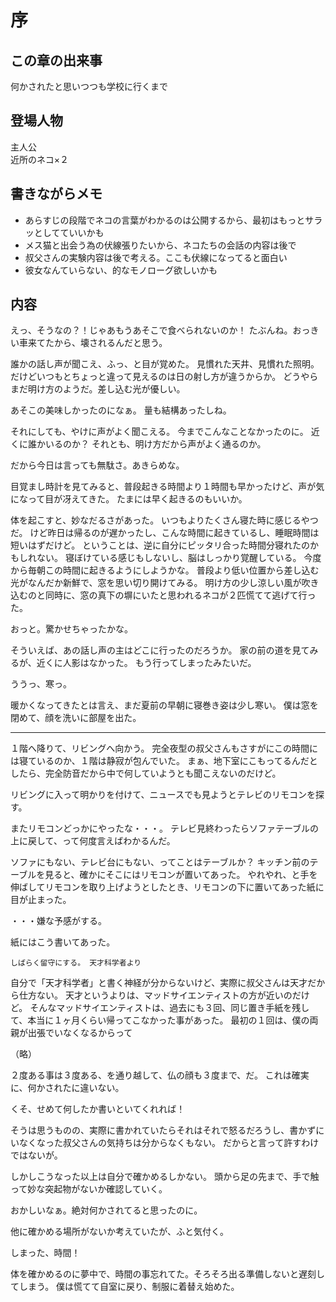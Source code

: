 
# 序

## この章の出来事
何かされたと思いつつも学校に行くまで

## 登場人物
主人公<br>
近所のネコ×２

## 書きながらメモ

+ あらすじの段階でネコの言葉がわかるのは公開するから、最初はもっとサラッとしてていいかも
+ メス猫と出会う為の伏線張りたいから、ネコたちの会話の内容は後で
+ 叔父さんの実験内容は後で考える。ここも伏線になってると面白い
+ 彼女なんていらない、的なモノローグ欲しいかも


## 内容

えっ、そうなの？！じゃあもうあそこで食べられないのか！
たぶんね。おっきい車来てたから、壊されるんだと思う。

誰かの話し声が聞こえ、ふっ、と目が覚めた。
見慣れた天井、見慣れた照明。
だけどいつもとちょっと違って見えるのは日の射し方が違うからか。
どうやらまだ明け方のようだ。差し込む光が優しい。

あそこの美味しかったのになぁ。
量も結構あったしね。

それにしても、やけに声がよく聞こえる。
今までこんなことなかったのに。
近くに誰かいるのか？
それとも、明け方だから声がよく通るのか。

だから今日は言っても無駄さ。あきらめな。

目覚まし時計を見てみると、普段起きる時間より１時間も早かったけど、声が気になって目が冴えてきた。
たまには早く起きるのもいいか。

体を起こすと、妙なだるさがあった。
いつもよりたくさん寝た時に感じるやつだ。
けど昨日は帰るのが遅かったし、こんな時間に起きているし、睡眠時間は短いはずだけど。
ということは、逆に自分にピッタリ合った時間分寝れたのかもしれない。
寝ぼけている感じもしないし、脳はしっかり覚醒している。
今度から毎朝この時間に起きるようにしようかな。
普段より低い位置から差し込む光がなんだか新鮮で、窓を思い切り開けてみる。
明け方の少し涼しい風が吹き込むのと同時に、窓の真下の塀にいたと思われるネコが２匹慌てて逃げて行った。

おっと。驚かせちゃったかな。

そういえば、あの話し声の主はどこに行ったのだろうか。
家の前の道を見てみるが、近くに人影はなかった。
もう行ってしまったみたいだ。

ううっ、寒っ。

暖かくなってきたとは言え、まだ夏前の早朝に寝巻き姿は少し寒い。
僕は窓を閉めて、顔を洗いに部屋を出た。

-----------

１階へ降りて、リビングへ向かう。
完全夜型の叔父さんもさすがにこの時間には寝ているのか、１階は静寂が包んでいた。
まぁ、地下室にこもってるんだとしたら、完全防音だから中で何していようとも聞こえないのだけど。

リビングに入って明かりを付けて、ニュースでも見ようとテレビのリモコンを探す。

またリモコンどっかにやったな・・・。
テレビ見終わったらソファテーブルの上に戻して、って何度言えばわかるんだ。

ソファにもない、テレビ台にもない、ってことはテーブルか？
キッチン前のテーブルを見ると、確かにそこにはリモコンが置いてあった。
やれやれ、と手を伸ばしてリモコンを取り上げようとしたとき、リモコンの下に置いてあった紙に目が止まった。

・・・嫌な予感がする。

紙にはこう書いてあった。

`しばらく留守にする。 天才科学者より`

自分で「天才科学者」と書く神経が分からないけど、実際に叔父さんは天才だから仕方ない。
天才というよりは、マッドサイエンティストの方が近いのだけど。
そんなマッドサイエンティストは、過去にも３回、同じ置き手紙を残して、本当に１ヶ月くらい帰ってこなかった事があった。
最初の１回は、僕の両親が出張でいなくなるからって

（略）

２度ある事は３度ある、を通り越して、仏の顔も３度まで、だ。
これは確実に、何かされたに違いない。

くそ、せめて何したか書いといてくれれば！

そうは思うものの、実際に書かれていたらそれはそれで怒るだろうし、書かずにいなくなった叔父さんの気持ちは分からなくもない。
だからと言って許すわけではないが。

しかしこうなった以上は自分で確かめるしかない。
頭から足の先まで、手で触って妙な突起物がないか確認していく。







おかしいなぁ。絶対何かされてると思ったのに。

他に確かめる場所がないか考えていたが、ふと気付く。

しまった、時間！

体を確かめるのに夢中で、時間の事忘れてた。そろそろ出る準備しないと遅刻してしまう。
僕は慌てて自室に戻り、制服に着替え始めた。

















